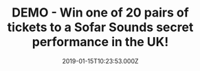 ---
campaign-uuid: "c-201c178b-0fc2-412f-9219-15eaad7681b0"
type: "Preview"
category: "Tickets"
date: "2019-01-15T10:23:53.000Z"
end-date: "2019-03-31T10:23:53.000Z"
disable-form: false
is_promoted: true
has_entry_page: true
title: "DEMO - Win one of 20 pairs of tickets to a Sofar Sounds secret performance\
  \ in the UK!"
competition-description: "<p>Are you the kind of person that loves going to concerts\
  \ and discovering new artists & places? If the answer is YES, we’re sure you won’\
  t want to miss this: we are giving away 20 pairs of tickets to a Sofar Sounds concert\
  \ of your choice anywhere in the UK!</p>\r\n<p>Passionate, dedicated, respectful…\
  \ thousands of artists have performed to Sofar guests! If you want to be part of\
  \ it and be one of them, click on the link below for a chance to win!</p>"
hero-header: "DEMO - Win one of 20 pairs of tickets to a Sofar Sounds secret performance\
  \ in the UK!"
terms-confirmation: "N/A"
banner-img: "https://assets.expresslyapp.com/asset-2cd8df28-d4a3-44cd-82f1-9760e2dd317a.jpg"
logo-left-href: "https://www.sofarsounds.com"
logo-left-image: "https://assets.expresslyapp.com/asset-80498a83-dba0-4643-bd4a-3368061b54ba.jpg"
logo-left-title: "Sofar Sounds"
bg-image-hero: "https://assets.expresslyapp.com/asset-ad1ff01e-8a91-4116-a193-f145ccd02c6a.jpg"
bg-image-first: "https://assets.expresslyapp.com/asset-eb641a30-eaaf-414d-ad0d-9e8d628d651d.jpg"
bg-image-second: "https://assets.expresslyapp.com/asset-79ca5d1a-04a7-483c-af1b-7f8b02c198d6.jpg"
bg-image-third: "https://assets.expresslyapp.com/asset-0028ba9a-92c8-4f57-89e1-069cffb654b8.jpg"
section1-content: "<p>Sofar Sounds reimagines the live event experience through curated,\
  \ secret performances in more than 400 cities around the world.</p>\r\n<p>Founded\
  \ in London in 2009, Sofar brings guests and artists together in unique locations,\
  \ without the distractions that plague other live events. Sofar shows begin as a\
  \ secret: guests sign on for three unnamed performances at undisclosed locations,\
  \ hosted by community members in everyday spaces — from living rooms and rooftops,\
  \ to retail stores. Through the transformation of these spaces into captivating\
  \ venues, Sofar serves as a platform for artists to connect with engaged audiences\
  \ in cities around the world. Sofar invites guests to discover new artists, spaces,\
  \ people, neighborhoods and cities, whether at home or abroad, creating an inclusive\
  \ and accessible global community where people make genuine connections.</p>"
section2-content: "<p>Sofar Sounds reimagines the live event experience through curated,\
  \ secret performances in more than 400 cities around the world.</p>\r\nJames Bay,\
  \ Hozier and Lianne La Havas are just a few of the amazing alumni who have played\
  \ Sofar. To discover the best in up-and-coming talent,  apply for tickets to attend\
  \ the show of your choice. If you are selected, confirm your place – you can come\
  \ with your friends or solo! \r\nA day before the show, you will get an email with\
  \ the address of the Sofar and let the party begin! Bring some drinks and find a\
  \ seat (floor seating encouraged!). You won't find out who's playing until you get\
  \ there, so come with an open mind and enjoy the show!"
section3-content: "<p>Attend one of their amazing secret concerts, and it could be\
  \ the best plan of your weekend!</p>\r\n<p>Thanks to NME AAA and Sofar Sounds we\
  \ are offering 20 pairs of tickets to a Sofar Sounds concert of your choice anywhere\
  \ in the UK.</p> \r\n<p>Good luck!</p>"
entry-title: "DEMO - Win one of 20 pairs of tickets to a Sofar Sounds secret performance\
  \ in the UK!"
entry-content: "Enter the draw to win one of 20 pairs of tickets to a Sofar Sounds\
  \ secret concert of your choice by completing the form below before 23:59 on 31st\
  \ of March 2019."
has-winner: false
prize-description: "One of 20 pairs of tickets to a Sofar Sounds secret performance."
prize-restrictions: "Winner is responsible for any transport costs to/from the event."
special-conditions: "The winners will be contacted the day after the competition closes\
  \ and it will have one week to claim the prize.\r\nMultiple entries are allowed\
  \ up to one every day."
country-restrictions:
- "GB"
---